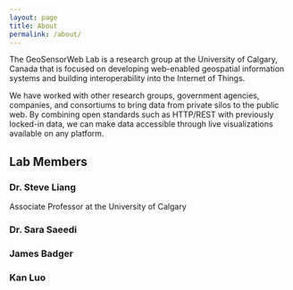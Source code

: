 ```yaml
---
layout: page
title: About
permalink: /about/
---
```


The GeoSensorWeb Lab is a research group at the University of Calgary, Canada that is focused on developing web-enabled geospatial information systems and building interoperability into the Internet of Things.

We have worked with other research groups, government agencies, companies, and consortiums to bring data from private silos to the public web. By combining open standards such as HTTP/REST with previously locked-in data, we can make data accessible through live visualizations available on any platform.

## Lab Members

### Dr. Steve Liang

Associate Professor at the University of Calgary

### Dr. Sara Saeedi

### James Badger

### Kan Luo
